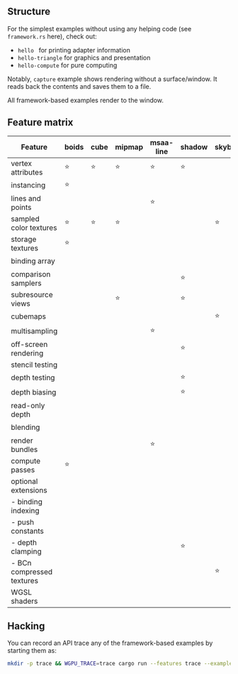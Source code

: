 ## Structure

For the simplest examples without using any helping code (see `framework.rs` here), check out:
  - `hello ` for printing adapter information
  - `hello-triangle` for graphics and presentation
  - `hello-compute` for pure computing

Notably, `capture` example shows rendering without a surface/window. It reads back the contents and saves them to a file.

All framework-based examples render to the window.

## Feature matrix
| Feature                   | boids  | cube   | mipmap | msaa-line | shadow | skybox | texture-arrays | water  |
| ------------------------- | ------ | ------ | ------ | --------- | ------ | ------ | -------------- | ------ |
| vertex attributes         | :star: | :star: | :star: | :star:    | :star: |        | :star:         | :star: |
| instancing                | :star: |        |        |           |        |        |                |        |
| lines and points          |        |        |        | :star:    |        |        |                |        |
| sampled color textures    | :star: | :star: | :star: |           |        | :star: | :star:         | :star: |
| storage textures          | :star: |        |        |           |        |        |                |        |
| binding array             |        |        |        |           |        |        | :star:         |        |
| comparison samplers       |        |        |        |           | :star: |        |                |        |
| subresource views         |        |        | :star: |           | :star: |        |                |        |
| cubemaps                  |        |        |        |           |        | :star: |                |        |
| multisampling             |        |        |        | :star:    |        |        |                |        |
| off-screen rendering      |        |        |        |           | :star: |        |                | :star: |
| stencil testing           |        |        |        |           |        |        |                |        |
| depth testing             |        |        |        |           | :star: |        |                | :star: |
| depth biasing             |        |        |        |           | :star: |        |                |        |
| read-only depth           |        |        |        |           |        |        |                | :star: |
| blending                  |        |        |        |           |        |        |                | :star: |
| render bundles            |        |        |        | :star:    |        |        |                | :star: |
| compute passes            | :star: |        |        |           |        |        |                |        |
| optional extensions       |        |        |        |           |        |        | :star:         |        |
| - binding indexing        |        |        |        |           |        |        | :star:         |        |
| - push constants          |        |        |        |           |        |        | :star:         |        |
| - depth clamping          |        |        |        |           | :star: |        |                |        |
| - BCn compressed textures |        |        |        |           |        | :star: |                |        |
| WGSL shaders              |        |        |        |           |        |        |                |        |

## Hacking

You can record an API trace any of the framework-based examples by starting them as:
```sh
mkdir -p trace && WGPU_TRACE=trace cargo run --features trace --example <example-name>
```
